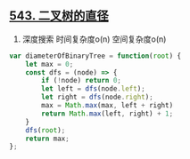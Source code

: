 ## [543. 二叉树的直径](https://leetcode.cn/problems/diameter-of-binary-tree/)

1. 深度搜索 时间复杂度o(n) 空间复杂度o(n)
```js
var diameterOfBinaryTree = function(root) {
    let max = 0;
    const dfs = (node) => {
        if (!node) return 0;
        let left = dfs(node.left);
        let right = dfs(node.right);
        max = Math.max(max, left + right)
        return Math.max(left, right) + 1;
    }
    dfs(root);
    return max;
};
```